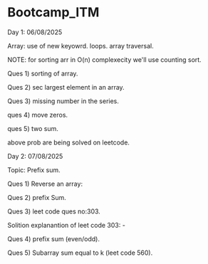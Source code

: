# Bootcamp_ITM

Day 1: 06/08/2025

Array: 
    use of new keyowrd.
    loops.
    array traversal.

NOTE: for sorting arr in O(n) complexecity we'll use counting sort.

Ques 1) sorting of array.

Ques 2) sec largest element in an array.

Ques 3) missing number in the series.

ques 4) move zeros.

ques 5) two sum.

above prob are being solved on leetcode.

Day 2: 07/08/2025

Topic: Prefix sum.

Ques 1) Reverse an array:

Ques 2) prefix Sum.

Ques 3) leet code ques no:303. 

Solition explanantion of leet code 303: -
<!-- https://leetcode.com/problems/range-sum-query-immutable/solutions/1406465/c-java-python-prefix-sum-clean-concise-o-1-space/ -->

Ques 4) prefix sum (even/odd).

Ques 5) Subarray sum equal to k (leet code 560).







